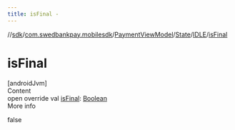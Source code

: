 ```yaml
---
title: isFinal -
---
```

//[sdk](../../../../../index)/[com.swedbankpay.mobilesdk](../../../index)/[PaymentViewModel](../../index)/[State](../index)/[IDLE](index)/[isFinal](is-final)



# isFinal  
[androidJvm]  
Content  
open override val [isFinal](is-final): [Boolean](https://kotlinlang.org/api/latest/jvm/stdlib/kotlin/-boolean/index.html)  
More info  


false

  



